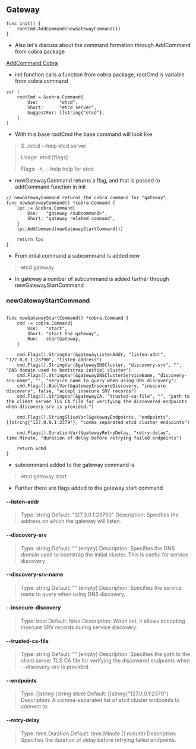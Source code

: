 ## Gateway


```
func init() {
	rootCmd.AddCommand(newGatewayCommand())
}
```

- Also let's discuss about the command formation through AddCommand from cobra package

[AddCommand Cobra](../sub_executions/AddCommand.md)

- init function calls a function from cobra package, rootCmd is variable from cobra command

```
var (
	rootCmd = &cobra.Command{
		Use:        "etcd",
		Short:      "etcd server",
		SuggestFor: []string{"etcd"},
	}
)
```


- With this base rootCmd the base command will look like

>$ ./etcd --help
>etcd server
>
>Usage:
>  etcd [flags]
>
>Flags:
>  -h, --help   help for etcd

* newGatewayCommand returns a flag, and that is passed to addCommand function in init

```
// newGatewayCommand returns the cobra command for "gateway".
func newGatewayCommand() *cobra.Command {
	lpc := &cobra.Command{
		Use:   "gateway <subcommand>",
		Short: "gateway related command",
	}
	lpc.AddCommand(newGatewayStartCommand())

	return lpc
}
```


- From intial command a subcommand is added now

> etcd gateway

- In gateway a number of subcommand is added further through newGatewayStartCommand


### newGatewayStartCommand

```

func newGatewayStartCommand() *cobra.Command {
	cmd := cobra.Command{
		Use:   "start",
		Short: "start the gateway",
		Run:   startGateway,
	}

	cmd.Flags().StringVar(&gatewayListenAddr, "listen-addr", "127.0.0.1:23790", "listen address")
	cmd.Flags().StringVar(&gatewayDNSCluster, "discovery-srv", "", "DNS domain used to bootstrap initial cluster")
	cmd.Flags().StringVar(&gatewayDNSClusterServiceName, "discovery-srv-name", "", "service name to query when using DNS discovery")
	cmd.Flags().BoolVar(&gatewayInsecureDiscovery, "insecure-discovery", false, "accept insecure SRV records")
	cmd.Flags().StringVar(&gatewayCA, "trusted-ca-file", "", "path to the client server TLS CA file for verifying the discovered endpoints when discovery-srv is provided.")

	cmd.Flags().StringSliceVar(&gatewayEndpoints, "endpoints", []string{"127.0.0.1:2379"}, "comma separated etcd cluster endpoints")

	cmd.Flags().DurationVar(&gatewayRetryDelay, "retry-delay", time.Minute, "duration of delay before retrying failed endpoints")

	return &cmd
}
```

- subcommand added to the gateway command is 

> etcd gateway start

- Further there are flags added to the gateway start command

#### --listen-addr 

>Type: string
>Default: "127.0.0.1:23790"
>Description: Specifies the address on which the gateway will listen.

#### --discovery-srv

>Type: string
>Default: "" (empty)
>Description: Specifies the DNS domain used to bootstrap the initial cluster. This is useful for service discovery

#### --discovery-srv-name

>Type: string
>Default: "" (empty)
>Description: Specifies the service name to query when using DNS discovery.

#### --insecure-discovery

>Type: bool
>Default: false
>Description: When set, it allows accepting insecure SRV records during service discovery.


#### --trusted-ca-file

>Type: string
>Default: "" (empty)
>Description: Specifies the path to the client server TLS CA file for verifying the discovered endpoints when --discovery-srv is provided.

#### --endpoints

>Type: []string (string slice)
>Default: []string{"127.0.0.1:2379"}
>Description: A comma-separated list of etcd cluster endpoints to connect to.

#### --retry-delay

>Type: time.Duration
>Default: time.Minute (1 minute)
>Description: Specifies the duration of delay before retrying failed endpoints.

